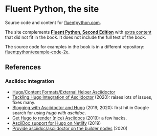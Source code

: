 # Fluent Python, the site

Source code and content for [fluentpython.com](https://fluentpython.com).

The site complements **[Fluent Python, Second Edition](https://learning.oreilly.com/library/view/fluent-python-2nd/9781492056348/)**
with [extra content](https://www.fluentpython.com/extra/) that did not fit in the book. It does not include the full text of the book.

The source code for examples in the book is in a different repository: [fluentpython/example-code-2e](https://github.com/fluentpython/example-code-2e).

## References


### Asciidoc integration

* [Hugo/Content Formats/External Helper Asciidoctor](https://gohugo.io/content-management/formats/#external-helper-asciidoctor)
* [Tackling Hugo Integration of Asciidoctor](https://blog.arkey.fr/2020/04/23/tackling-hugo-integration-of-asciidoctor/) (2020): raises lots of issues, fixes many.
* [Blogging with Asciidoctor and Hugo](https://foo-dogsquared.github.io/blog/posts/blogging-with-asciidoctor-and-hugo/) (2019, 2020): first hit in Google search for _using hugo with asciidoc_.
* [Get Hugo to render (nice) Asciidocs](https://blog.anoff.io/2019-02-17-hugo-render-asciidoc/) (2019): a few hacks.
* [AsciiDoc support for Hugo on Netlify](https://patrickpeeters.com/2019/09/asciidoc-support-for-hugo-on-netlify/) (2019)
* [Provide asciidoc/asciidoctor on the builder nodes](https://answers.netlify.com/t/provide-asciidoc-asciidoctor-on-the-builder-nodes/12133) (2020)
